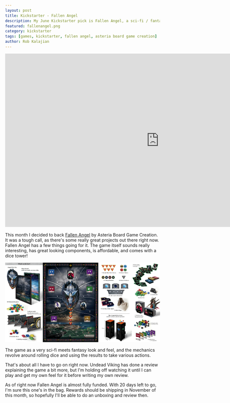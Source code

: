 ```yaml
---
layout: post
title: Kickstarter - Fallen Angel
description: My June Kickstarter pick is Fallen Angel, a sci-fi / fantasy game revolving around rolling and placing dice.
featured: fallenangel.png
category: kickstarter
tags: [games, kickstarter, fallen angel, asteria board game creation]
author: Rob Kalajian
---
```

<iframe width="1000" height="563" src="https://www.kickstarter.com/projects/1928897770/fallen-angel-0/widget/video.html" frameborder="0" scrolling="no"> </iframe>

This month I decided to back [Fallen Angel](https://www.kickstarter.com/projects/1928897770/fallen-angel-0?ref=hero_thanks) by Asteria Board Game Creation. It was a tough call, as there's some really great projects out there right now. Fallen Angel has a few things going for it. The game itself sounds really interesting, has great looking components, is affordable, and comes with a dice tower!

![Fallen Angel](/images/fallenangel/fallenangel.png)

The game as a very sci-fi meets fantasy look and feel, and the mechanics revolve around rolling dice and using the results to take various actions.

That's about all I have to go on right now. Undead Viking has done a review explaining the game a bit more, but I'm holding off watching it until I can play and get my own feel for it before writing my own review.

As of right now Fallen Angel is almost fully funded. With 20 days left to go, I'm sure this one's in the bag. Rewards should be shipping in November of this month, so hopefully I'll be able to do an unboxing and review then.
